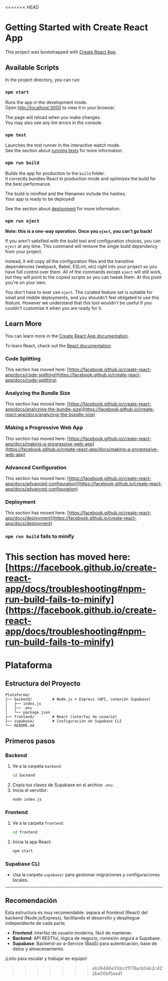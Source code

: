 <<<<<<< HEAD
# Getting Started with Create React App

This project was bootstrapped with [Create React App](https://github.com/facebook/create-react-app).

## Available Scripts

In the project directory, you can run:

### `npm start`

Runs the app in the development mode.\
Open [http://localhost:3000](http://localhost:3000) to view it in your browser.

The page will reload when you make changes.\
You may also see any lint errors in the console.

### `npm test`

Launches the test runner in the interactive watch mode.\
See the section about [running tests](https://facebook.github.io/create-react-app/docs/running-tests) for more information.

### `npm run build`

Builds the app for production to the `build` folder.\
It correctly bundles React in production mode and optimizes the build for the best performance.

The build is minified and the filenames include the hashes.\
Your app is ready to be deployed!

See the section about [deployment](https://facebook.github.io/create-react-app/docs/deployment) for more information.

### `npm run eject`

**Note: this is a one-way operation. Once you `eject`, you can't go back!**

If you aren't satisfied with the build tool and configuration choices, you can `eject` at any time. This command will remove the single build dependency from your project.

Instead, it will copy all the configuration files and the transitive dependencies (webpack, Babel, ESLint, etc) right into your project so you have full control over them. All of the commands except `eject` will still work, but they will point to the copied scripts so you can tweak them. At this point you're on your own.

You don't have to ever use `eject`. The curated feature set is suitable for small and middle deployments, and you shouldn't feel obligated to use this feature. However we understand that this tool wouldn't be useful if you couldn't customize it when you are ready for it.

## Learn More

You can learn more in the [Create React App documentation](https://facebook.github.io/create-react-app/docs/getting-started).

To learn React, check out the [React documentation](https://reactjs.org/).

### Code Splitting

This section has moved here: [https://facebook.github.io/create-react-app/docs/code-splitting](https://facebook.github.io/create-react-app/docs/code-splitting)

### Analyzing the Bundle Size

This section has moved here: [https://facebook.github.io/create-react-app/docs/analyzing-the-bundle-size](https://facebook.github.io/create-react-app/docs/analyzing-the-bundle-size)

### Making a Progressive Web App

This section has moved here: [https://facebook.github.io/create-react-app/docs/making-a-progressive-web-app](https://facebook.github.io/create-react-app/docs/making-a-progressive-web-app)

### Advanced Configuration

This section has moved here: [https://facebook.github.io/create-react-app/docs/advanced-configuration](https://facebook.github.io/create-react-app/docs/advanced-configuration)

### Deployment

This section has moved here: [https://facebook.github.io/create-react-app/docs/deployment](https://facebook.github.io/create-react-app/docs/deployment)

### `npm run build` fails to minify

This section has moved here: [https://facebook.github.io/create-react-app/docs/troubleshooting#npm-run-build-fails-to-minify](https://facebook.github.io/create-react-app/docs/troubleshooting#npm-run-build-fails-to-minify)
=======
# Plataforma

## Estructura del Proyecto

```
Plataforma/
├── backend/         # Node.js + Express (API, conexión Supabase)
│   ├── index.js
│   ├── .env
│   └── package.json
├── frontend/        # React (interfaz de usuario)
├── supabase/        # Configuración de Supabase CLI
└── README.md
```

## Primeros pasos

### Backend
1. Ve a la carpeta `backend`:
   ```bash
   cd backend
   ```
2. Copia tus claves de Supabase en el archivo `.env`.
3. Inicia el servidor:
   ```bash
   node index.js
   ```

### Frontend
1. Ve a la carpeta `frontend`:
   ```bash
   cd frontend
   ```
2. Inicia la app React:
   ```bash
   npm start
   ```

### Supabase CLI
- Usa la carpeta `supabase/` para gestionar migraciones y configuraciones locales.

---

## Recomendación
Esta estructura es muy recomendable: separa el frontend (React) del backend (Node.js/Express), facilitando el desarrollo y despliegue independiente de cada parte.

- **Frontend**: Interfaz de usuario moderna, fácil de mantener.
- **Backend**: API RESTful, lógica de negocio, conexión segura a Supabase.
- **Supabase**: Backend-as-a-Service (BaaS) para autenticación, base de datos y almacenamiento.

¡Listo para escalar y trabajar en equipo!
>>>>>>> eb26486e31dccf1f78acb0ab2c422be00bf5ead1
